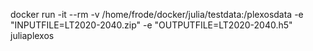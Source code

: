docker run -it --rm -v /home/frode/docker/julia/testdata:/plexosdata -e "INPUTFILE=LT2020-2040.zip" -e "OUTPUTFILE=LT2020-2040.h5" juliaplexos

